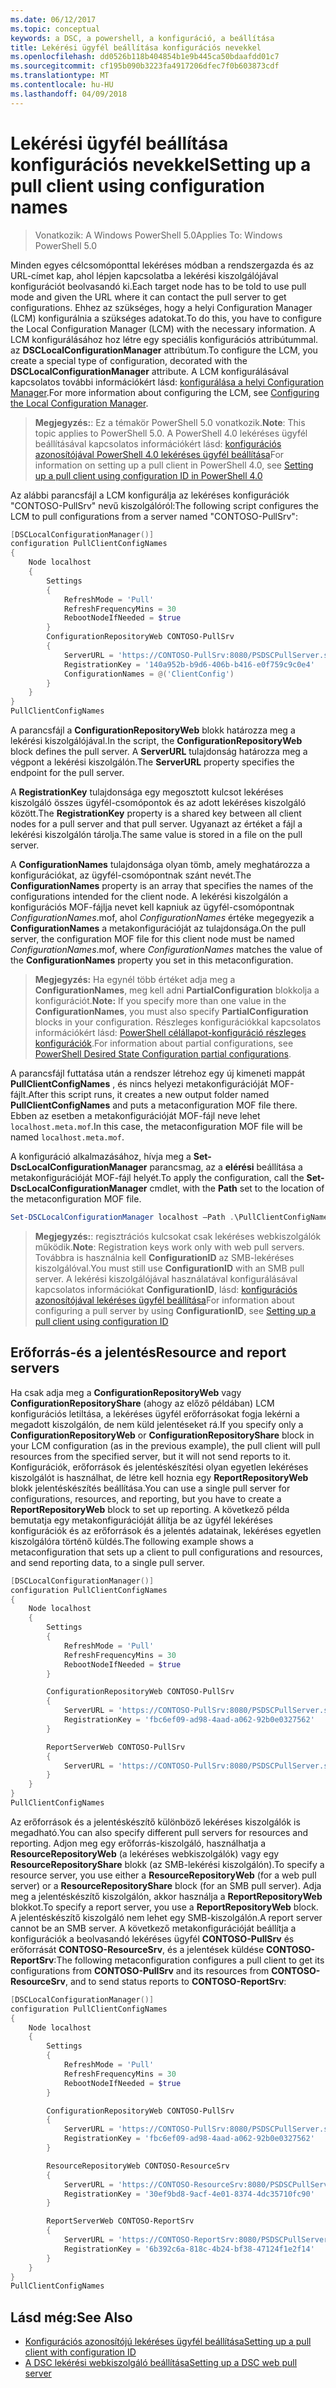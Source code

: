 ```yaml
---
ms.date: 06/12/2017
ms.topic: conceptual
keywords: a DSC, a powershell, a konfiguráció, a beállítása
title: Lekérési ügyfél beállítása konfigurációs nevekkel
ms.openlocfilehash: dd0526b118b404854b1e9b445ca50bdaafdd01c7
ms.sourcegitcommit: cf195b090b3223fa4917206dfec7f0b603873cdf
ms.translationtype: MT
ms.contentlocale: hu-HU
ms.lasthandoff: 04/09/2018
---
```

# <a name="setting-up-a-pull-client-using-configuration-names"></a><span data-ttu-id="7fbde-103">Lekérési ügyfél beállítása konfigurációs nevekkel</span><span class="sxs-lookup"><span data-stu-id="7fbde-103">Setting up a pull client using configuration names</span></span>

> <span data-ttu-id="7fbde-104">Vonatkozik: A Windows PowerShell 5.0</span><span class="sxs-lookup"><span data-stu-id="7fbde-104">Applies To: Windows PowerShell 5.0</span></span>

<span data-ttu-id="7fbde-105">Minden egyes célcsomóponttal lekéréses módban a rendszergazda és az URL-címet kap, ahol lépjen kapcsolatba a lekérési kiszolgálójával konfigurációt beolvasandó ki.</span><span class="sxs-lookup"><span data-stu-id="7fbde-105">Each target node has to be told to use pull mode and given the URL where it can contact the pull server to get configurations.</span></span>
<span data-ttu-id="7fbde-106">Ehhez az szükséges, hogy a helyi Configuration Manager (LCM) konfigurálnia a szükséges adatokat.</span><span class="sxs-lookup"><span data-stu-id="7fbde-106">To do this, you have to configure the Local Configuration Manager (LCM) with the necessary information.</span></span>
<span data-ttu-id="7fbde-107">A LCM konfigurálásához hoz létre egy speciális konfigurációs attribútummal. az **DSCLocalConfigurationManager** attribútum.</span><span class="sxs-lookup"><span data-stu-id="7fbde-107">To configure the LCM, you create a special type of configuration, decorated with the **DSCLocalConfigurationManager** attribute.</span></span>
<span data-ttu-id="7fbde-108">A LCM konfigurálásával kapcsolatos további információkért lásd: [konfigurálása a helyi Configuration Manager](metaConfig.md).</span><span class="sxs-lookup"><span data-stu-id="7fbde-108">For more information about configuring the LCM, see [Configuring the Local Configuration Manager](metaConfig.md).</span></span>

> <span data-ttu-id="7fbde-109">**Megjegyzés:**: Ez a témakör PowerShell 5.0 vonatkozik.</span><span class="sxs-lookup"><span data-stu-id="7fbde-109">**Note**: This topic applies to PowerShell 5.0.</span></span>
<span data-ttu-id="7fbde-110">A PowerShell 4.0 lekéréses ügyfél beállításával kapcsolatos információkért lásd: [konfigurációs azonosítójával PowerShell 4.0 lekéréses ügyfél beállítása](pullClientConfigID4.md)</span><span class="sxs-lookup"><span data-stu-id="7fbde-110">For information on setting up a pull client in PowerShell 4.0, see [Setting up a pull client using configuration ID in PowerShell 4.0](pullClientConfigID4.md)</span></span>

<span data-ttu-id="7fbde-111">Az alábbi parancsfájl a LCM konfigurálja az lekéréses konfigurációk "CONTOSO-PullSrv" nevű kiszolgálóról:</span><span class="sxs-lookup"><span data-stu-id="7fbde-111">The following script configures the LCM to pull configurations from a server named "CONTOSO-PullSrv":</span></span>

```powershell
[DSCLocalConfigurationManager()]
configuration PullClientConfigNames
{
    Node localhost
    {
        Settings
        {
            RefreshMode = 'Pull'
            RefreshFrequencyMins = 30
            RebootNodeIfNeeded = $true
        }
        ConfigurationRepositoryWeb CONTOSO-PullSrv
        {
            ServerURL = 'https://CONTOSO-PullSrv:8080/PSDSCPullServer.svc'
            RegistrationKey = '140a952b-b9d6-406b-b416-e0f759c9c0e4'
            ConfigurationNames = @('ClientConfig')
        }
    }
}
PullClientConfigNames
```

<span data-ttu-id="7fbde-112">A parancsfájl a **ConfigurationRepositoryWeb** blokk határozza meg a lekérési kiszolgálójával.</span><span class="sxs-lookup"><span data-stu-id="7fbde-112">In the script, the **ConfigurationRepositoryWeb** block defines the pull server.</span></span>
<span data-ttu-id="7fbde-113">A **ServerURL** tulajdonság határozza meg a végpont a lekérési kiszolgálón.</span><span class="sxs-lookup"><span data-stu-id="7fbde-113">The **ServerURL** property specifies the endpoint for the pull server.</span></span>

<span data-ttu-id="7fbde-114">A **RegistrationKey** tulajdonsága egy megosztott kulcsot lekéréses kiszolgáló összes ügyfél-csomópontok és az adott lekéréses kiszolgáló között.</span><span class="sxs-lookup"><span data-stu-id="7fbde-114">The **RegistrationKey** property is a shared key between all client nodes for a pull server and that pull server.</span></span>
<span data-ttu-id="7fbde-115">Ugyanazt az értéket a fájl a lekérési kiszolgálón tárolja.</span><span class="sxs-lookup"><span data-stu-id="7fbde-115">The same value is stored in a file on the pull server.</span></span>

<span data-ttu-id="7fbde-116">A **ConfigurationNames** tulajdonsága olyan tömb, amely meghatározza a konfigurációkat, az ügyfél-csomópontnak szánt nevét.</span><span class="sxs-lookup"><span data-stu-id="7fbde-116">The **ConfigurationNames** property is an array that specifies the names of the configurations intended for the client node.</span></span>
<span data-ttu-id="7fbde-117">A lekérési kiszolgálón a konfigurációs MOF-fájlja nevet kell kapniuk az ügyfél-csomópontnak *ConfigurationNames*.mof, ahol *ConfigurationNames* értéke megegyezik a **ConfigurationNames**  a metakonfigurációját az tulajdonsága.</span><span class="sxs-lookup"><span data-stu-id="7fbde-117">On the pull server, the configuration MOF file for this client node must be named *ConfigurationNames*.mof, where *ConfigurationNames* matches the value of the **ConfigurationNames** property you set in this metaconfiguration.</span></span>

><span data-ttu-id="7fbde-118">**Megjegyzés:** Ha egynél több értéket adja meg a **ConfigurationNames**, meg kell adni **PartialConfiguration** blokkolja a konfigurációt.</span><span class="sxs-lookup"><span data-stu-id="7fbde-118">**Note:** If you specify more than one value in the **ConfigurationNames**, you must also specify **PartialConfiguration** blocks in your configuration.</span></span>
<span data-ttu-id="7fbde-119">Részleges konfigurációkkal kapcsolatos információkért lásd: [PowerShell célállapot-konfiguráció részleges konfigurációk](partialConfigs.md).</span><span class="sxs-lookup"><span data-stu-id="7fbde-119">For information about partial configurations, see [PowerShell Desired State Configuration partial configurations](partialConfigs.md).</span></span>

<span data-ttu-id="7fbde-120">A parancsfájl futtatása után a rendszer létrehoz egy új kimeneti mappát **PullClientConfigNames** , és nincs helyezi metakonfigurációját MOF-fájlt.</span><span class="sxs-lookup"><span data-stu-id="7fbde-120">After this script runs, it creates a new output folder named **PullClientConfigNames** and puts a metaconfiguration MOF file there.</span></span>
<span data-ttu-id="7fbde-121">Ebben az esetben a metakonfigurációját MOF-fájl neve lehet `localhost.meta.mof`.</span><span class="sxs-lookup"><span data-stu-id="7fbde-121">In this case, the metaconfiguration MOF file will be named `localhost.meta.mof`.</span></span>

<span data-ttu-id="7fbde-122">A konfiguráció alkalmazásához, hívja meg a **Set-DscLocalConfigurationManager** parancsmag, az a **elérési** beállítása a metakonfigurációját MOF-fájl helyét.</span><span class="sxs-lookup"><span data-stu-id="7fbde-122">To apply the configuration, call the **Set-DscLocalConfigurationManager** cmdlet, with the **Path** set to the location of the metaconfiguration MOF file.</span></span>

```powershell
Set-DSCLocalConfigurationManager localhost –Path .\PullClientConfigNames –Verbose.
```

> <span data-ttu-id="7fbde-123">**Megjegyzés:**: regisztrációs kulcsokat csak lekéréses webkiszolgálók működik.</span><span class="sxs-lookup"><span data-stu-id="7fbde-123">**Note**: Registration keys work only with web pull servers.</span></span>
<span data-ttu-id="7fbde-124">Továbbra is használnia kell **ConfigurationID** az SMB-lekéréses kiszolgálóval.</span><span class="sxs-lookup"><span data-stu-id="7fbde-124">You must still use **ConfigurationID** with an SMB pull server.</span></span>
<span data-ttu-id="7fbde-125">A lekérési kiszolgálójával használatával konfigurálásával kapcsolatos információkat **ConfigurationID**, lásd: [konfigurációs azonosítójával lekéréses ügyfél beállítása](PullClientConfigNames.md)</span><span class="sxs-lookup"><span data-stu-id="7fbde-125">For information about configuring a pull server by using **ConfigurationID**, see [Setting up a pull client using configuration ID](PullClientConfigNames.md)</span></span>

## <a name="resource-and-report-servers"></a><span data-ttu-id="7fbde-126">Erőforrás-és a jelentés</span><span class="sxs-lookup"><span data-stu-id="7fbde-126">Resource and report servers</span></span>

<span data-ttu-id="7fbde-127">Ha csak adja meg a **ConfigurationRepositoryWeb** vagy **ConfigurationRepositoryShare** (ahogy az előző példában) LCM konfigurációs letiltása, a lekéréses ügyfél erőforrásokat fogja lekérni a megadott kiszolgálón, de nem küld jelentéseket rá.</span><span class="sxs-lookup"><span data-stu-id="7fbde-127">If you specify only a **ConfigurationRepositoryWeb** or **ConfigurationRepositoryShare** block in your LCM configuration (as in the previous example), the pull client will pull resources from the specified server, but it will not send reports to it.</span></span>
<span data-ttu-id="7fbde-128">Konfigurációk, erőforrások és jelentéskészítési olyan egyetlen lekéréses kiszolgálót is használhat, de létre kell hoznia egy **ReportRepositoryWeb** blokk jelentéskészítés beállítása.</span><span class="sxs-lookup"><span data-stu-id="7fbde-128">You can use a single pull server for configurations, resources, and reporting, but you have to create a **ReportRepositoryWeb** block to set up reporting.</span></span>
<span data-ttu-id="7fbde-129">A következő példa bemutatja egy metakonfigurációját állítja be az ügyfél lekéréses konfigurációk és az erőforrások és a jelentés adatainak, lekéréses egyetlen kiszolgálóra történő küldés.</span><span class="sxs-lookup"><span data-stu-id="7fbde-129">The following example shows a metaconfiguration that sets up a client to pull configurations and resources, and send reporting data, to a single pull server.</span></span>

```powershell
[DSCLocalConfigurationManager()]
configuration PullClientConfigNames
{
    Node localhost
    {
        Settings
        {
            RefreshMode = 'Pull'
            RefreshFrequencyMins = 30
            RebootNodeIfNeeded = $true
        }

        ConfigurationRepositoryWeb CONTOSO-PullSrv
        {
            ServerURL = 'https://CONTOSO-PullSrv:8080/PSDSCPullServer.svc'
            RegistrationKey = 'fbc6ef09-ad98-4aad-a062-92b0e0327562'
        }

        ReportServerWeb CONTOSO-PullSrv
        {
            ServerURL = 'https://CONTOSO-PullSrv:8080/PSDSCPullServer.svc'
        }
    }
}
PullClientConfigNames
```

<span data-ttu-id="7fbde-130">Az erőforrások és a jelentéskészítő különböző lekéréses kiszolgálók is megadható.</span><span class="sxs-lookup"><span data-stu-id="7fbde-130">You can also specify different pull servers for resources and reporting.</span></span>
<span data-ttu-id="7fbde-131">Adjon meg egy erőforrás-kiszolgáló, használhatja a **ResourceRepositoryWeb** (a lekéréses webkiszolgálók) vagy egy **ResourceRepositoryShare** blokk (az SMB-lekérési kiszolgálón).</span><span class="sxs-lookup"><span data-stu-id="7fbde-131">To specify a resource server, you use either a **ResourceRepositoryWeb** (for a web pull server) or a **ResourceRepositoryShare** block (for an SMB pull server).</span></span>
<span data-ttu-id="7fbde-132">Adja meg a jelentéskészítő kiszolgálón, akkor használja a **ReportRepositoryWeb** blokkot.</span><span class="sxs-lookup"><span data-stu-id="7fbde-132">To specify a report server, you use a **ReportRepositoryWeb** block.</span></span>
<span data-ttu-id="7fbde-133">A jelentéskészítő kiszolgáló nem lehet egy SMB-kiszolgálón.</span><span class="sxs-lookup"><span data-stu-id="7fbde-133">A report server cannot be an SMB server.</span></span>
<span data-ttu-id="7fbde-134">A következő metakonfigurációját beállítja a konfigurációk a beolvasandó lekéréses ügyfél **CONTOSO-PullSrv** és erőforrását **CONTOSO-ResourceSrv**, és a jelentések küldése  **CONTOSO-ReportSrv**:</span><span class="sxs-lookup"><span data-stu-id="7fbde-134">The following metaconfiguration configures a pull client to get its configurations from **CONTOSO-PullSrv** and its resources from **CONTOSO-ResourceSrv**, and to send status reports to **CONTOSO-ReportSrv**:</span></span>

```powershell
[DSCLocalConfigurationManager()]
configuration PullClientConfigNames
{
    Node localhost
    {
        Settings
        {
            RefreshMode = 'Pull'
            RefreshFrequencyMins = 30
            RebootNodeIfNeeded = $true
        }

        ConfigurationRepositoryWeb CONTOSO-PullSrv
        {
            ServerURL = 'https://CONTOSO-PullSrv:8080/PSDSCPullServer.svc'
            RegistrationKey = 'fbc6ef09-ad98-4aad-a062-92b0e0327562'
        }

        ResourceRepositoryWeb CONTOSO-ResourceSrv
        {
            ServerURL = 'https://CONTOSO-ResourceSrv:8080/PSDSCPullServer.svc'
            RegistrationKey = '30ef9bd8-9acf-4e01-8374-4dc35710fc90'
        }

        ReportServerWeb CONTOSO-ReportSrv
        {
            ServerURL = 'https://CONTOSO-ReportSrv:8080/PSDSCPullServer.svc'
            RegistrationKey = '6b392c6a-818c-4b24-bf38-47124f1e2f14'
        }
    }
}
PullClientConfigNames
```

## <a name="see-also"></a><span data-ttu-id="7fbde-135">Lásd még:</span><span class="sxs-lookup"><span data-stu-id="7fbde-135">See Also</span></span>

* [<span data-ttu-id="7fbde-136">Konfigurációs azonosítójú lekéréses ügyfél beállítása</span><span class="sxs-lookup"><span data-stu-id="7fbde-136">Setting up a pull client with configuration ID</span></span>](PullClientConfigNames.md)
* [<span data-ttu-id="7fbde-137">A DSC lekérési webkiszolgáló beállítása</span><span class="sxs-lookup"><span data-stu-id="7fbde-137">Setting up a DSC web pull server</span></span>](pullServer.md)